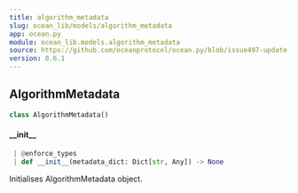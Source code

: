 ```yaml
---
title: algorithm_metadata
slug: ocean_lib/models/algorithm_metadata
app: ocean.py
module: ocean_lib.models.algorithm_metadata
source: https://github.com/oceanprotocol/ocean.py/blob/issue497-update-docs/ocean_lib/models/algorithm_metadata.py
version: 0.6.1
---
```

## AlgorithmMetadata

```python
class AlgorithmMetadata()
```

#### \_\_init\_\_

```python
 | @enforce_types
 | def __init__(metadata_dict: Dict[str, Any]) -> None
```

Initialises AlgorithmMetadata object.

